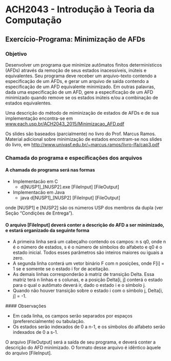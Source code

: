 # ACH2043 - Introdução à Teoria da Computação
## Exercício-Programa: Minimização de AFDs
### Objetivo
Desenvolver um programa que minimize autômatos finitos determinísticos (AFDs) através da remoção de seus estados inacessíveis, inúteis e equivalentes. Seu programa deve receber um arquivo-texto contendo a especificação de um AFDs, e gerar um arquivo de saída contendo a especificação de um AFD equivalente minimizado.
Em outras palavras, dada uma especificação de um AFD, gere a especificação de um AFD minimizado quando remove se os estados inúteis e/ou a combinação de estados equivalentes.

Uma descrição do método de miminização de estados de AFDs e de sua implementação encontra-se em www.each.usp.br/ACH2043_2015/Minimizacao_AFD.pdf
  
Os slides são baseados (parcialmente) no livro do Prof. Marcus Ramos. Material adicional sobre minimização de estados encontram-se nos slides do livro, em http://www.univasf.edu.br/~marcus.ramos/livro-lfa/cap3.pdf
  
### Chamada do programa e especificações dos arquivos
#### A chamada do programa será nas formas
<ul>
  <li>Implementacão em C
    <ul>
      <li>d[NUSP1]_[NUSP2].exe [FileInput] [FileOutput]</li>
    </ul>
  </li>
  <li>Implementacão em Java
    <ul>
      <li>java d[NUSP1]_[NUSP2] [FileInput] [FileOutput]</li>
    </ul>
</ul>
onde [NUSP1] e [NUSP2] são os números USP dos membros da dupla (ver Seção “Condições de Entrega”).

#### O arquivo [FileInput] deverá conter a descrição do AFD a ser minimizado, e estará organizado da seguinte forma
<ul>
  <li>
    A primeira linha será um cabeçalho contendo os campos: n s q0, onde n é o número de estados, s é o número de símbolos do alfabeto e q0 é o estado inicial. Todos esses parâmetros são inteiros maiores ou iguais a zero.
  </li>
  <li>
    A segunda linha conterá um vetor binário F com n posições, onde F[i] = 1 se e somente se o estado i for de aceitação.
  </li>
  <li>
    As demais linhas corresponderão à matriz de transição Delta.
Essa matriz terá n linhas e s colunas, e a posição Delta[i, j] conterá o estado para o qual o autômato deverá ir, dado o estado i e o símbolo j.
  </li>
  <li>
    Quando não houver transição sobre o estado i com o símbolo j, Delta[i, j] = -1.
  </li>
</ul>
#### Observações
<ul>
  <li> Em cada linha, os campos serão separados por espaços (preferencialmente) ou tabulação.</li>
  <li> Os estados serão indexados de 0 a n-1, e os símbolos do alfabeto serão indexados de 0 a s-1.</li>
</ul>

O arquivo [FileOutput] será a saída de seu programa, e deverá conter a descrição do AFD minimizado. O formato desse arquivo é idêntico àquele do arquivo [FileInput].

